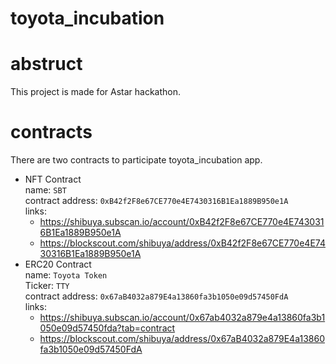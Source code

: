 # toyota_incubation

# abstruct
This project is made for Astar hackathon.
# contracts
There are two contracts to participate toyota_incubation app.
- NFT Contract  
 name: `SBT`  
 contract address: `0xB42f2F8e67CE770e4E7430316B1Ea1889B950e1A`  
 links:   
  - https://shibuya.subscan.io/account/0xB42f2F8e67CE770e4E7430316B1Ea1889B950e1A  
  - https://blockscout.com/shibuya/address/0xB42f2F8e67CE770e4E7430316B1Ea1889B950e1A  
- ERC20 Contract  
 name: `Toyota Token`  
 Ticker: `TTY`  
 contract address: `0x67aB4032a879E4a13860fa3b1050e09d57450FdA`  
 links:   
  - https://shibuya.subscan.io/account/0x67ab4032a879e4a13860fa3b1050e09d57450fda?tab=contract  
  - https://blockscout.com/shibuya/address/0x67aB4032a879E4a13860fa3b1050e09d57450FdA  
